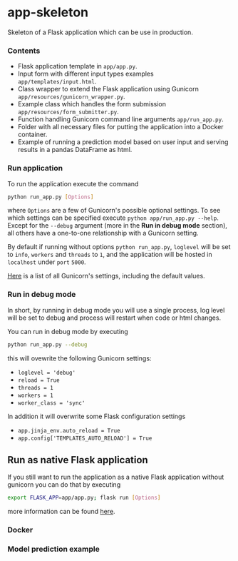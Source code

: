 # app-skeleton

Skeleton of a Flask application which can be use in production.

### Contents

 - Flask application template in `app/app.py`.
 - Input form with different input types examples `app/templates/input.html`.
 - Class wrapper to extend the Flask application using Gunicorn `app/resources/gunicorn_wrapper.py`.
 - Example class which handles the form submission `app/resources/form_submitter.py`.
 - Function handling Gunicorn command line arguments `app/run_app.py`.
 - Folder with all necessary files for putting the application into a Docker container.
 - Example of running a prediction model based on user input and serving results in a pandas DataFrame as html.
 
### Run application
To run the application execute the command
```bash
python run_app.py [Options]
```
where `Options` are a few of Gunicorn's possible optional settings. To see which settings can be specified execute `python app/run_app.py --help`. Except for the `--debug` argument (more in the **Run in debug mode** section), all others have a one-to-one relationship with a Gunicorn setting.

By default if running without options `python run_app.py`, `loglevel` will be set to `info`, `workers` and `threads` to `1`, and the application will be hosted in `localhost` under `port` `5000`.

[Here](http://docs.gunicorn.org/en/stable/settings.html) is a list of all Gunicorn's settings, including the default values.

### Run in debug mode
In short, by running in debug mode you will use a single process, log level will be set to debug and process will restart when code or html changes.

You can run in debug mode by executing
```bash
python run_app.py --debug
```
this will ovewrite the following Gunicorn settings:

 -  `loglevel = 'debug'`
 - `reload = True`
 - `threads = 1`
 - `workers = 1`
 - `worker_class = 'sync'`
 
 In addition it will overwrite some Flask configuration settings
  
  - `app.jinja_env.auto_reload = True`
  - `app.config['TEMPLATES_AUTO_RELOAD'] = True`

## Run as native Flask application

If you still want to run the application as a native Flask application without gunicorn you can do that by executing

```bash
export FLASK_APP=app/app.py; flask run [Options]
```

more information can be found [here](http://flask.pocoo.org/docs/0.12/quickstart/).

### Docker


### Model prediction example 
